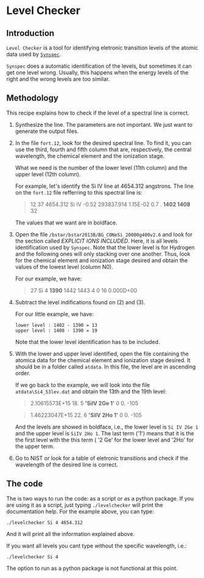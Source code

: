 # Level Checker

## Introduction

`Level Checker` is a tool for identifying eletronic transition levels of the
atomic data used by
[`Synspec`](http://nova.astro.umd.edu/Synspec43/synspec.html).

`Synspec` does a automatic identification of the levels, but sometimes it can
get one level wrong. Usually, this happens when the energy levels of the right
and the wrong levels are too similar.

## Methodology

This recipe explains how to check if the level of a spectral line is correct.

1. Synthesize the line. The parameters are not important. We just want to
   generate the output files.

2. In the file `fort.12`, look for the desired spectral line. To find it, you
   can use the third, fourth and fifth column that are, respectively, the
   central wavelength, the chemical element and the ionization stage.

   What we need is the number of the lower level (11th column) and the upper
   level (12th column).

   For example, let's identify the Si IV line at 4654.312 angstrons. The line
   on the `fort.12` file refferring to this spectral line is:

   >12     37  4654.312   Si  IV   -0.52  293837.914   1.15E-02     0.7    . **1402 1408**   32

   The values that we want are in boldface.


3. Open the file `/bstar/bstar2013B/BG_CONeSi_20000g400v2.6` and look for the
   section called *EXPLICIT IONS INCLUDED*. Here, it is all levels
   identification used by `Synspec`. Note that the lower level is for Hydrogen
   and the following ones will only stacking over one another. Thus, look for
   the chemical element and ionization stage desired and obtain the values of
   the lowest level (column N0).

   For our example, we have:

   >27  Si 4  **1390**  1442  1443     4     0    16      0.000D+00

4. Subtract the level indifications found on (2) and (3).

   For our little example, we have:

   ```
   lower level : 1402 - 1390 = 13
   upper level : 1408 - 1390 = 19
   ```

   Note that the lower level identification has to be included.

5. With the lower and upper level identified, open the file containing the
   atomica data for the chemical element and ionization stage desired.
   It should be in a folder called `atdata`. In this file, the level are in
   ascending order.

   If we go back to the example, we will look into the file
   `atdata\Si4_53lev.dat` and obtain the 13th and the 19th level:

   >2.10615573E+15     18.    5  **'SiIV 2Ge 1'**  0   0.  -105

   >1.46223047E+15     22.    6  **'SiIV 2Ho 1'**  0   0.  -105

   And the levels are showed in boldface, i.e., the lower level is
   `Si IV 2Ge 1` and the upper level is `SiIV 2Ho 1`. The last term ('1') means
   that it is the the first level with the this term ( '2 Ge' for the lower
   level and '2Ho' for the upper term.

6. Go to NIST or look for a table of eletronic transitions and check if the
   wavelength of the desired line is correct.


## The code

The is two ways to run the code: as a script or as a python package. If you
are using it as a script, just typing `./levelchecker` will print the
documentation help. For the example above, you can type:

```
./levelchecker Si 4 4654.312
```

And it will print all the information explained above.

If you want all levels you cant type without the specific wavelength, i.e.:

```
./levelchecker Si 4
```

The option to run as a python package is not functional at this point.
